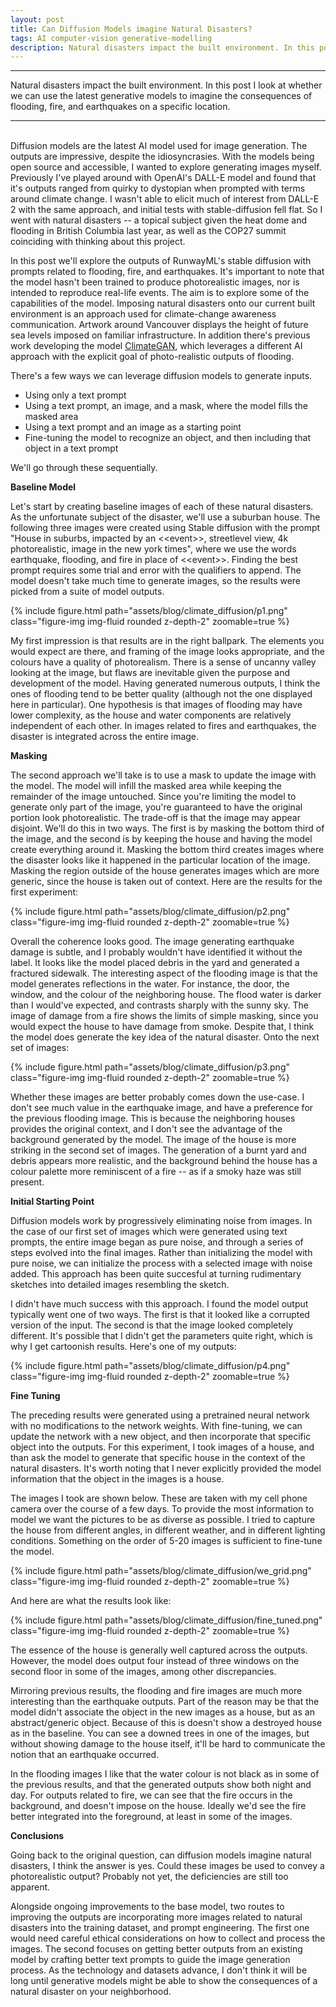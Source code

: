 ```yaml
---
layout: post
title: Can Diffusion Models imagine Natural Disasters?
tags: AI computer-vision generative-modelling
description: Natural disasters impact the built environment. In this post I look at whether we can use the latest generative models to imagine the consequences of an earthquake, flood, and fire on a specific location.
---
```



---
Natural disasters impact the built environment. In this post I look at whether we can use the latest generative models to imagine the consequences of flooding, fire, and earthquakes on a specific location.

---
<br>
Diffusion models are the latest AI model used for image generation. The outputs are impressive, despite the idiosyncrasies. With the models being open source and accessible, I wanted to explore generating images myself. Previously I've played around with OpenAI's DALL-E model and found that it's outputs ranged from quirky to dystopian when prompted with terms around climate change. I wasn't able to elicit much of interest from DALL-E 2 with the same approach, and initial tests with stable-diffusion fell flat. So I went with natural disasters -- a topical subject given the heat dome and flooding in British Columbia last year, as well as the COP27 summit coinciding with thinking about this project.

In this post we'll explore the outputs of RunwayML's stable diffusion with prompts related to flooding, fire, and earthquakes. It's important to note that the model hasn't been trained to produce photorealistic images, nor is intended to reproduce real-life events. The aim is to explore some of the capabilities of the model. Imposing natural disasters onto our current built environment is an approach used for climate-change awareness communication. Artwork around Vancouver displays the height of future sea levels imposed on familiar infrastructure. In addition there's previous work developing the model [ClimateGAN](https://arxiv.org/abs/2110.02871), which leverages a different AI approach with the explicit goal of photo-realistic outputs of flooding.

There's a few ways we can leverage diffusion models to generate inputs.
- Using only a text prompt
- Using a text prompt, an image, and a mask, where the model fills the masked area
- Using a text prompt and an image as a starting point
- Fine-tuning the model to recognize an object, and then including that object in a text prompt

We'll go through these sequentially.


**Baseline Model**

Let's start by creating baseline images of each of these natural disasters. As the unfortunate subject of the disaster, we'll use a suburban house. The following three images were created using Stable diffusion with the prompt "House in suburbs, impacted by an \<\<event\>\>, streetlevel view, 4k photorealistic, image in the new york times", where we use the words earthquake, flooding, and fire in place of \<\<event\>\>. Finding the best prompt requires some trial and error with the qualifiers to append. The model doesn't take much time to generate images, so the results were picked from a suite of model outputs.

 <div class="text-center blog_image_vpad_100">
        {% include figure.html path="assets/blog/climate_diffusion/p1.png" class="figure-img img-fluid rounded z-depth-2" zoomable=true %}
</div>

My first impression is that results are in the right ballpark. The elements you would expect are there, and framing of the image looks appropriate, and the colours have a quality of photorealism. There is a sense of uncanny valley looking at the image, but flaws are inevitable given the purpose and development of the model. Having generated numerous outputs, I think the ones of flooding tend to be better quality (although not the one displayed here in particular). One hypothesis is that images of flooding may have lower complexity, as the house and water components are relatively independent of each other. In images related to fires and earthquakes, the disaster is integrated across the entire image. 

**Masking**

The second approach we'll take is to use a mask to update the image with the model. The model will infill the masked area while keeping the remainder of the image untouched. Since you're limiting the model to generate only part of the image, you're guaranteed to have the original portion look photorealistic. The trade-off is that the image may appear disjoint. We'll do this in two ways. The first is by masking the bottom third of the image, and the second is by keeping the house and having the model create everything around it. Masking the bottom third creates images where the disaster looks like it happened in the particular location of the image. Masking the region outside of the house generates images which are more generic, since the house is taken out of context. Here are the results for the first experiment:

 <div class="text-center blog_image_vpad_100">
        {% include figure.html path="assets/blog/climate_diffusion/p2.png" class="figure-img img-fluid rounded z-depth-2" zoomable=true %}
</div>

Overall the coherence looks good. The image generating earthquake damage is subtle, and I probably wouldn't have identified it without the label. It looks like the model placed debris in the yard and generated a fractured sidewalk. The interesting aspect of the flooding image is that the model generates reflections in the water. For instance, the door, the window, and the colour of the neighboring house. The flood water is darker than I would've expected, and contrasts sharply with the sunny sky. The image of damage from a fire shows the limits of simple masking, since you would expect the house to have damage from smoke. Despite that, I think the model does generate the key idea of the natural disaster. Onto the next set of images:

 <div class="text-center blog_image_vpad_100">
        {% include figure.html path="assets/blog/climate_diffusion/p3.png" class="figure-img img-fluid rounded z-depth-2" zoomable=true %}
</div>

Whether these images are better probably comes down the use-case. I don't see much value in the earthquake image, and have a preference for the previous flooding image. This is because the neighboring houses provides the original context, and I don't see the advantage of the background generated by the model. The image of the house is more striking in the second set of images. The generation of a burnt yard and debris appears more realistic, and the background behind the house has a colour palette more reminiscent of a fire -- as if a smoky haze was still present.

**Initial Starting Point**

Diffusion models work by progressively eliminating noise from images. In the case of our first set of images which were generated using text prompts, the entire image began as pure noise, and through a series of steps evolved into the final images. Rather than initializing the model with pure noise, we can initialize the process with a selected image with noise added. This approach has been quite succesful at turning rudimentary sketches into detailed images resembling the sketch.

I didn't have much success with this approach. I found the model output typically went one of two ways. The first is that it looked like a corrupted version of the input. The second is that the image looked completely different. It's possible that I didn't get the parameters quite right, which is why I get cartoonish results. Here's one of my outputs:  

 <div class="text-center blog_image_vpad_100">
        {% include figure.html path="assets/blog/climate_diffusion/p4.png" class="figure-img img-fluid rounded z-depth-2" zoomable=true %}
</div>


**Fine Tuning**

The preceding results were generated using a pretrained neural network with no modifications to the network weights. With fine-tuning, we can update the network with a new object, and then incorporate that specific object into the outputs. For this experiment, I took images of a house, and than ask the model to generate that specific house in the context of the natural disasters. It's worth noting that I never explicitly provided the model information that the object in the images is a house.

The images I took are shown below. These are taken with my cell phone camera over the course of a few days. To provide the most information to model we want the pictures to be as diverse as possible. I tried to capture the house from different angles, in different weather, and in different lighting conditions. Something on the order of 5-20 images is sufficient to fine-tune the model.


 <div class="text-center blog_image_vpad_100">
        {% include figure.html path="assets/blog/climate_diffusion/we_grid.png" class="figure-img img-fluid rounded z-depth-2" zoomable=true %}
</div>


And here are what the results look like:

 <div class="text-center blog_image_vpad_100">
        {% include figure.html path="assets/blog/climate_diffusion/fine_tuned.png" class="figure-img img-fluid rounded z-depth-2" zoomable=true %}
</div>

The essence of the house is generally well captured across the outputs. However, the model does output four instead of three windows on the second floor in some of the images, among other discrepancies.

Mirroring previous results, the flooding and fire images are much more interesting than the earthquake outputs. Part of the reason may be that the model didn't associate the object in the new images as a house, but as an abstract/generic object. Because of this is doesn't show a destroyed house as in the baseline. You can see a downed trees in one of the images, but without showing damage to the house itself, it'll be hard to communicate the notion that an earthquake occurred. 

In the flooding images I like that the water colour is not black as in some of the previous results, and that the generated outputs show both night and day. For outputs related to fire, we can see that the fire occurs in the background, and doesn't impose on the house. Ideally we'd see the fire better integrated into the foreground, at least in some of the images.

**Conclusions**

Going back to the original question, can diffusion models imagine natural disasters, I think the answer is yes. Could these images be used to convey a photorealistic output? Probably not yet, the deficiencies are still too apparent. 

Alongside ongoing improvements to the base model, two routes to improving the outputs are incorporating more images related to natural disasters into the training dataset, and prompt engineering. The first one would need careful ethical considerations on how to collect and process the images. The second focuses on getting better outputs from an existing model by crafting better text prompts to guide the image generation process. As the technology and datasets advance, I don't think it will be long until generative models might be able to show the consequences of a natural disaster on your neighborhood.